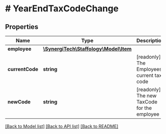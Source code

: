 # # YearEndTaxCodeChange

## Properties

Name | Type | Description | Notes
------------ | ------------- | ------------- | -------------
**employee** | [**\SynergiTech\Staffology\Model\Item**](Item.md) |  | [optional]
**currentCode** | **string** | [readonly] The Employees current tax code | [optional]
**newCode** | **string** | [readonly] The new TaxCode for the employee | [optional]

[[Back to Model list]](../../README.md#models) [[Back to API list]](../../README.md#endpoints) [[Back to README]](../../README.md)
